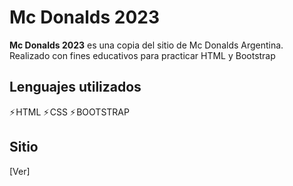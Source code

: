 # Mc Donalds 2023
**Mc Donalds 2023** es una copia del sitio de Mc Donalds Argentina. Realizado con fines educativos para practicar HTML y Bootstrap


## Lenguajes utilizados

⚡ HTML ⚡ CSS ⚡ BOOTSTRAP

## Sitio    

[Ver]
